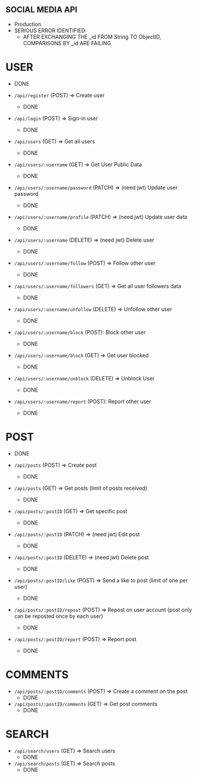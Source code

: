 ## SOCIAL MEDIA API

 - Production
 - SERIOUS ERROR IDENTIFIED: 
    - AFTER EXCHANGING THE _id FROM String TO ObjectID, COMPARISONS BY _id ARE FAILING

# USER
  - DONE

  - `/api/register` (POST) => Create user
    - DONE
  - `/api/login` (POST) => Sign-in user
    - DONE
  - `/api/users` (GET) => Get all users
    - DONE
  - `/api/users/:username` (GET) => Get User Public Data
    - DONE
  - `/api/users/:username/password` (PATCH) => (need jwt) Update user password
    - DONE
  - `/api/users/:username/profile` (PATCH) => (need jwt) Update user data
    - DONE
  - `/api/users/:username` (DELETE) => (need jwt) Delete user
    - DONE
  - `/api/users/:username/follow` (POST) => Follow other user
    - DONE
  - `/api/users/:username/followers` (GET) => Get all user followers data
    - DONE
  - `/api/users/:username/unfollow` (DELETE) => Unfollow other user
    - DONE
  - `/api/users/:username/block` (POST): Block other user
    - DONE
  - `/api/users/:username/block` (GET) => Get user blocked
    - DONE
  - `/api/users/:username/unblock` (DELETE) => Unblock User
    - DONE
  - `/api/users/:username/report` (POST): Report other user
    - DONE

# POST
  - DONE

  - `/api/posts` (POST) => Create post
    - DONE
  - `/api/posts` (GET) => Get posts (limit of posts received)
    - DONE
  - `/api/posts/:postID` (GET) => Get specific post
    - DONE
  - `/api/posts/:postID` (PATCH) => (need jwt) Edit post
    - DONE
  - `/api/posts/:postID` (DELETE) => (need jwt) Delete post
    - DONE
  - `/api/posts/:postID/like` (POST) => Send a like to post (limit of one per user)
    - DONE
  - `/api/posts/:postID/repost` (POST) => Repost on user account (post only can be reposted once by each user)
    - DONE
  - `/api/posts/:postID/report` (POST) => Report post
    - DONE

# COMMENTS

  - `/api/posts/:postID/comments` (POST) => Create a comment on the post
    - DONE
  - `/api/posts/:postID/comments` (GET) => Get post comments
    - DONE

# SEARCH

  - `/api/search/users` (GET) => Search users
    - DONE
  - `/api/search/posts` (GET) => Search posts
    - DONE
    
